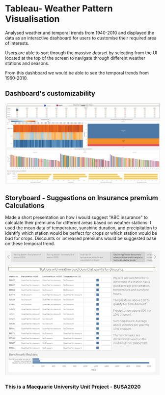 # Tableau- Weather Pattern Visualisation

Analysed weather and temporal trends from 1940-2010 and displayed the data as an interactive dashboard for users to customise their required area of interests. 

Users are able to sort through the massive dataset by selecting from the UI located at the top of the screen to navigate through different weather stations and seasons.

From this dashboard we would be able to see the temporal trends from 1960-2010.
## Dashboard's customizability

![Screenshot](https://github.com/gordon0101/Tableau-Weather-pattern-Visualisation/blob/main/dashboard.png)


## Storyboard - Suggestions on Insurance premium Calculations

Made a short presentation on how i would suggest "ABC insurance" to calculate their premiums for different areas based on weather stations. I used the mean data of temperature, sunshine duration, and precipitation to identify which station would be perfect for crops or which station would be bad for crops. Discounts or increased premiums would be suggested base on these temporal trend.

![Screenshot2](https://github.com/gordon0101/Tableau-Weather-pattern-Visualisation/blob/main/storyboard.png)

### This is a Macquarie University Unit Project - BUSA2020
